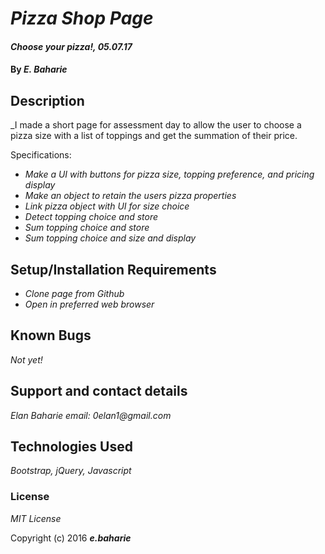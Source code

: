 # _Pizza Shop Page_

#### _Choose your pizza!, 05.07.17_

#### By _**E. Baharie**_

## Description

_I made a short page for assessment day to allow the user to choose a pizza size with a list of toppings and get the summation of their price.

Specifications:

* _Make a UI with buttons for pizza size, topping preference, and pricing display_
* _Make an object to retain the users pizza properties_
* _Link pizza object with UI for size choice_
* _Detect topping choice and store_
* _Sum topping choice and store_
* _Sum topping choice and size and display_

## Setup/Installation Requirements

* _Clone page from Github_
* _Open in preferred web browser_

## Known Bugs

_Not yet!_

## Support and contact details

_Elan Baharie email: 0elan1@gmail.com_

## Technologies Used

_Bootstrap, jQuery, Javascript_

### License

*MIT License*

Copyright (c) 2016 **_e.baharie_**
